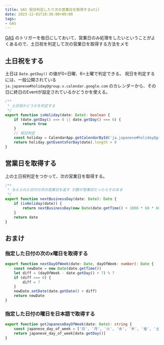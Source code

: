 ```yaml
---
title: GAS 祝日判定したり次の営業日を取得するutil
date: 2023-12-01T10:36:00+09:00
tags:
- GAS
---
```


[GAS](note/GAS.md) のトリガーを毎日にしておいて、営業日のみ処理をしたいということがよくあるので、土日祝を判定して次の営業日を取得する方法をメモ

## 土日祝をする

土日は `Date.getDay()` の値が0=日曜、6=土曜で判定できる。
祝日を判定するには、一般公開されている `ja.japanese#holiday@group.v.calendar.google.com` のカレンダーから、その日に終日のEventが設定されているかどうかを使える。

````ts
/**
 * 土日祝かどうかを判定する
 */
export function isHoliday(date: Date): boolean {
    if (date.getDay() === 0 || date.getDay() === 6) {
        return true
    }
    // 祝日判定
    const holiday = CalendarApp.getCalendarById('ja.japanese#holiday@group.v.calendar.google.com')
    return holiday.getEventsForDay(date).length > 0
}
````

## 営業日を取得する

上の土日祝判定をつかって、次の営業日を取得する。

````ts
/**
 * 与えられた日付の次の営業日を返す 引数が営業日だったらそのまま
 */
export function nextBusinessDay(date: Date): Date {
    if (isHoliday(date)) {
        return nextBusinessDay(new Date(date.getTime() + 1000 * 60 * 60 * 24 * 1))
    }
    return date
}
````

## おまけ

### 指定した日付の次のx曜日を取得する

````ts
export function nextDayOfWeek(date: Date, dayOfWeek: number): Date {
    const newDate = new Date(date.getTime())
    let diff = (dayOfWeek - date.getDay() + 7) % 7
    if (diff === 0) {
        diff = 7
    }
    newDate.setDate(date.getDate() + diff)
    return newDate
}
````

### 指定した日付の曜日を日本語で取得する

````ts
export function getJapaneseDayOfWeek(date: Date): string {
    const japanese_day_of_week = ['日', '月', '火', '水', '木', '金', '土']
    return japanese_day_of_week[date.getDay()]
}
````
